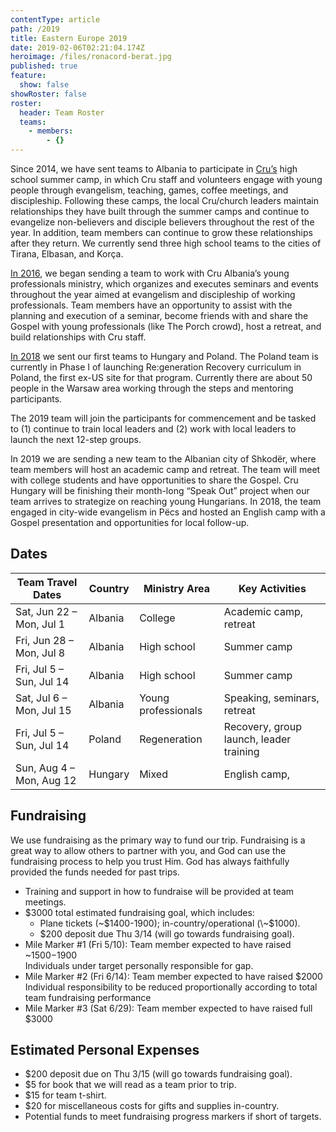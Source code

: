 ```yaml
---
contentType: article
path: /2019
title: Eastern Europe 2019
date: 2019-02-06T02:21:04.174Z
heroimage: /files/ronacord-berat.jpg
published: true
feature:
  show: false
showRoster: false
roster:
  header: Team Roster
  teams:
    - members:
        - {}
---
```

Since 2014, we have sent teams to Albania to participate in [Cru’s](https://www.cru.org/) high school summer camp, in which Cru staff and volunteers engage with young people through evangelism, teaching, games, coffee meetings, and discipleship. Following these camps, the local Cru/church leaders maintain relationships they have built through the summer camps and continue to evangelize non-believers and disciple believers throughout the rest of the year. In addition, team members can continue to grow these relationships after they return. We currently send three high school teams to the cities of Tirana, Elbasan, and Korça.

[In 2016](/2016), we began sending a team to work with Cru Albania’s young professionals ministry, which organizes and executes seminars and events throughout the year aimed at evangelism and discipleship of working professionals. Team members have an opportunity to assist with the planning and execution of a seminar, become friends with and share the Gospel with young professionals (like The Porch crowd), host a retreat, and build relationships with Cru staff.

[In 2018](/2018) we sent our first teams to Hungary and Poland. The Poland team is currently in Phase I of launching Re:generation Recovery curriculum in Poland, the first ex-US site for that program. Currently there are about 50 people in the Warsaw area working through the steps and mentoring participants.

The 2019 team will join the participants for commencement and be tasked to (1) continue to train local leaders and (2) work with local leaders to launch the next 12-step groups.

In 2019 we are sending a new team to the Albanian city of Shkodër, where team members will host an academic camp and retreat. The team will meet with college students and have opportunities to share the Gospel. Cru Hungary will be finishing their month-long “Speak Out” project when our team arrives to strategize on reaching young Hungarians. In 2018, the team engaged in city-wide evangelism in Pëcs and hosted an English camp with a Gospel presentation and opportunities for local follow-up.

## Dates

| Team Travel Dates        | Country | Ministry Area       | Key Activities                          |
| ------------------------ | ------- | ------------------- | --------------------------------------- |
| Sat, Jun 22 – Mon, Jul 1 | Albania | College             | Academic camp, retreat                  |
| Fri, Jun 28 – Mon, Jul 8 | Albania | High school         | Summer camp                             |
| Fri, Jul 5 – Sun, Jul 14 | Albania | High school         | Summer camp                             |
| Sat, Jul 6 – Mon, Jul 15 | Albania | Young professionals | Speaking, seminars, retreat             |
| Fri, Jul 5 – Sun, Jul 14 | Poland  | Regeneration        | Recovery, group launch, leader training |
| Sun, Aug 4 – Mon, Aug 12 | Hungary | Mixed               | English camp,                           |



## Fundraising

We use fundraising as the primary way to fund our trip. Fundraising is a great way to allow others to partner with you, and God can use the fundraising process to help you trust Him. God has always faithfully provided the funds needed for past trips.

* Training and support in how to fundraise will be provided at team meetings.
* $3000 total estimated fundraising goal, which includes:
  * Plane tickets (\~$1400-1900); in-country/operational (\~$1000).
  * $200 deposit due Thu 3/14 (will go towards fundraising goal).
* Mile Marker #1 (Fri 5/10): Team member expected to have raised ~$1500-$1900\
  Individuals under target personally responsible for gap.  
* Mile Marker #2 (Fri 6/14): Team member expected to have raised $2000\
  Individual responsibility to be reduced proportionally according to total team fundraising performance
* Mile Marker #3 (Sat 6/29): Team member expected to have raised full $3000

## Estimated Personal Expenses

* $200 deposit due on Thu 3/15 (will go towards fundraising goal).
* $5 for book that we will read as a team prior to trip.
* $15 for team t-shirt.
* $20 for miscellaneous costs for gifts and supplies in-country.
* Potential funds to meet fundraising progress markers if short of targets.
